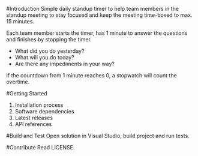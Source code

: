 #Introduction 
Simple daily standup timer to help team members in the standup meeting to stay focused and keep the meeting time-boxed to max. 15 minutes.

Each team member starts the timer, has 1 minute to answer the questions and finishes by stopping the timer.
- What did you do yesterday?
- What will you do today?
- Are there any impediments in your way?

If the countdown from 1 minute reaches 0, a stopwatch will count the overtime.

#Getting Started
1.	Installation process
2.	Software dependencies
3.	Latest releases
4.	API references

#Build and Test
Open solution in Visual Studio, build project and run tests.

#Contribute
Read LICENSE.
